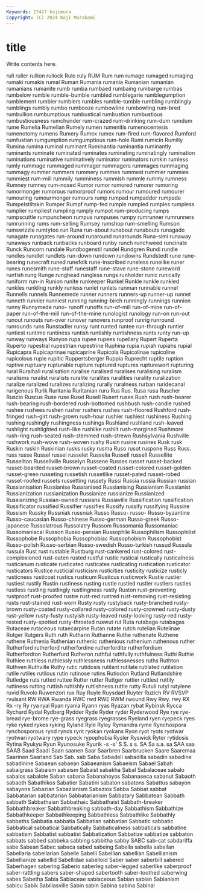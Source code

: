 ```yaml
---
Keywords: 27427 kojimura
Copyright: (C) 2024 Koji Murakami
---
```


# title

Write contents here.



rull
ruller rullion rullock Rulo ruly RUM Rum rum rumage rumaged
rumaging rumaki rumakis rumal Ruman Rumania rumania Rumanian rumanian rumanians
rumanite rumb rumba rumbaed rumbaing rumbarge rumbas rumbelow rumble rumble-bumble
rumbled rumblegarie rumblegumption rumblement rumbler rumblers rumbles rumble-tumble rumbling rumblingly
rumblings rumbly rumbo rumbooze rumbowline rumbowling rum-bred rumbullion rumbumptious rumbustical
rumbustion rumbustious rumbustiousness rumchunder rum-crazed rum-drinking rum-dum rumdum rume Rumelia
Rumelian Rumely rumen rumenitis rumenocentesis rumenotomy rumens Rumery Rumex rumex
rum-fired rum-flavored Rumford rumfustian rumgumption rumgumptious rum-hole Rumi rumicin Rumilly
Rumina rumina ruminal ruminant Ruminantia ruminantia ruminantly ruminants ruminate ruminated
ruminates ruminating ruminatingly rumination ruminations ruminative ruminatively ruminator ruminators rumkin
rumless rumly rummage rummaged rummager rummagers rummages rummaging rummagy rummer
rummers rummery rummes rummest rummier rummies rummiest rum-mill rummily rumminess
rummish rummle rummy rumness Rumney rumney rum-nosed Rumor rumor rumored
rumorer rumoring rumormonger rumorous rumorproof rumors rumour rumoured rumourer rumouring
rumourmonger rumours rump rumpad rumpadder rumpade Rumpelstiltskin Rumper Rumpf rump-fed
rumple rumpled rumples rumpless rumplier rumpliest rumpling rumply rumpot rum-producing
rumps rumpscuttle rumpuncheon rumpus rumpuses rumpy rumrunner rumrunners rumrunning rums
rum-selling Rumsey rumshop rum-smelling Rumson rumswizzle rumtytoo run Runa run-about
runabout runabouts runagado runagate runagates run-around runaround runarounds Runa-simi runaway
runaways runback runbacks runboard runby runch runchweed runcinate Runck Runcorn
rundale Rundbogenstil rundel Rundgren Rundi rundle rundles rundlet rundlets run-down
rundown rundowns Rundstedt rune rune-bearing runecraft runed runefolk rune-inscribed runeless
runelike runer runes runesmith rune-staff runestaff rune-stave rune-stone runeword runfish
rung Runge runghead rungless rungs runholder runic runically runiform run-in
Runion runite runkeeper Runkel Runkle runkle runkled runkles runkling runkly
runless runlet runlets runman runnable runnel Runnells runnels Runnemede runner
runners runners-up runner-up runnet runneth runnier runniest running running-birch runningly
runnings runnion runny Runnymede runo- runoff runoffs run-of-mill run-of-mine run-of-paper
run-of-the-mill run-of-the-mine runologist runology run-on run-out runout runouts run-over runover
runovers runproof runrig runround runrounds runs Runstadler runsy runt runted
runtee run-through runtier runtiest runtime runtiness runtish runtishly runtishness runts
runty run-up runway runways Runyon rupa rupee rupees rupellary Rupert
Ruperta Ruperto rupestral rupestrian rupestrine Ruphina rupia rupiah rupiahs rupial
Rupicapra Rupicaprinae rupicaprine Rupicola Rupicolinae rupicoline rupicolous rupie rupitic Ruppertsberger
Ruppia Ruprecht ruptile ruption ruptive ruptuary rupturable rupture ruptured ruptures
rupturewort rupturing rural Ruralhall ruralisation ruralise ruralised ruralises ruralising ruralism
ruralisms ruralist ruralists ruralite ruralites ruralities rurality ruralization ruralize ruralized
ruralizes ruralizing rurally ruralness rurban ruridecanal rurigenous Rurik Ruritania Ruritanian
ruru Rus Rus. Rusa rusa Ruscher Ruscio Ruscus Ruse ruse
Rusel Rusell Rusert ruses Rush rush rush-bearer rush-bearing rush-bordered rush-bottomed
rushbush rush-candle rushed rushee rushees rushen rusher rushers rushes rush-floored
Rushford rush-fringed rush-girt rush-grown rush-hour rushier rushiest rushiness Rushing rushing
rushingly rushingness rushings Rushland rushland rush-leaved rushlight rushlighted rush-like rushlike
rushlit rush-margined Rushmore rush-ring rush-seated rush-stemmed rush-strewn Rushsylvania Rushville rushwork
rush-wove rush-woven rushy Rusin rusine rusines Rusk rusk Ruskin ruskin
Ruskinian rusks rusky rusma Ruso rusot ruspone Russ Russ. russ
russe Russel russel russelet Russelia Russell russell Russellite Russellton Russellville
Russelyn Russene Russes russet russet-backed russet-bearded russet-brown russet-coated russet-colored russet-golden
russet-green russeting russetish russetlike russet-pated russet-robed russet-roofed russets russetting russety
Russi Russia russia Russian russian Russianisation Russianise Russianised Russianising Russianism
Russianist Russianization russianization Russianize russianize Russianized Russianizing Russian-owned russians Russiaville
Russification russification Russificator russified Russifier russifies Russify russify russifying Russine
Russism Russky Russniak russniak Russo Russo- russo- Russo-byzantine Russo-caucasian Russo-chinese
Russo-german Russo-greek Russo-japanese Russolatrous Russolatry Russom Russomania Russomaniac Russomaniacal Russon
Russo-persian Russophile Russophilism Russophilist Russophobe Russophobia Russophobiac Russophobism Russophobist Russo-polish
Russo-serbian Russo-swedish Russo-turkish russud Russula russula Rust rust rustable Rustburg
rust-cankered rust-colored rust-complexioned rust-eaten rusted rustful rustic rustical rustically rusticalness
rusticanum rusticate rusticated rusticates rusticating rustication rusticator rusticators Rustice rusticial
rusticism rusticities rusticity rusticize rusticly rusticness rusticoat rustics rusticum Rusticus
rusticwork Rustie rustier rustiest rustily Rustin rustiness rusting rustle rustled
rustler rustlers rustles rustless rustling rustlingly rustlingness rustly Ruston rust-preventing
rustproof rust-proofed rustre rust-red rustred rust-removing rust-resisting rusts rust-stained rust-worn
Rusty rusty rustyback rusty-branched rusty-brown rusty-coated rusty-collared rusty-colored rusty-crowned rusty-dusty
rust-yellow rusty-fusty rustyish rusty-leaved rusty-looking rusty-red rusty-rested rusty-spotted rusty-throated ruswut
rut Ruta rutabaga rutabagas Rutaceae rutaceous rutaecarpine Rutan rutate rutch
rutelian Rutelinae Rutger Rutgers Ruth ruth Ruthann Ruthanne Ruthe ruthenate
Ruthene ruthene Ruthenia Ruthenian ruthenic ruthenious ruthenium ruthenous ruther Rutherford
rutherford rutherfordine rutherfordite rutherfordium Rutherfordton Rutherfurd Rutheron ruthful ruthfully ruthfulness
Ruthi Ruthie Ruthlee ruthless ruthlessly ruthlessness ruthlessnesses ruths Ruthton Ruthven
Ruthville Ruthy rutic rutidosis rutilant rutilate rutilated rutilation rutile rutiles
rutilous rutin rutinose rutins Rutiodon Rutland Rutlandshire Rutledge ruts rutted
ruttee Rutter rutter Ruttger ruttier ruttiest ruttily ruttiness rutting ruttish
ruttishly ruttishness ruttle rutty Rutuli rutyl rutylene ruvid Ruvolo Ruwenzori
rux Ruy Ruyle Ruysdael Ruyter Ruzich RV RVSVP rvulsant RW
RWA Rwanda RWC rwd RWE RWM rwound Rwy Rwy. rwy
RX Rx -ry Ry rya ryal Ryan ryania Ryann ryas
Ryazan rybat Rybinsk Rycca Rychard Rydal Rydberg Rydder Ryde Ryder
ryder Ryderwood Rye rye rye-bread rye-brome rye-grass ryegrass ryegrasses Ryeland
ryen ryepeck ryes ryke ryked rykes ryking Ryland Ryle Ryley
Rymandra ryme Rynchospora rynchosporous rynd rynds rynt ryokan ryokans Ryon
ryot ryots ryotwar ryotwari ryotwary rype rypeck rypophobia Rysler Ryswick
Ryter rytidosis Rytina Ryukyu Ryun Ryunosuke Ryurik -s -s' S
S. s s. SA Sa s.a. sa SAA saa SAAB
Saad Saadi Saan saanen Saar Saarbren Saarbrucken Saare Saaremaa Saarinen
Saarland Sab Sab. sab Saba Sabadell sabadilla sabadin sabadine sabadinine
Sabaean sabaean Sabaeanism Sabaeism Sabael Sabah sabaigrass Sabaism sabaism Sabaist
sabakha Sabal Sabalaceae sabalo sabalos sabalote Saban sabana Sabanahoyos Sabanaseca
sabanut Sabaoth sabaoth Sabathikos Sabatier Sabatini sabaton sabatons Sabattus sabayon
sabayons Sabazian Sabazianism Sabazios Sabba Sabbat sabbat Sabbatarian sabbatarian Sabbatarianism
Sabbatary Sabbatean Sabbath sabbath Sabbathaian Sabbathaic Sabbathaist Sabbath-breaker Sabbathbreaker Sabbathbreaking
sabbath-day Sabbathism Sabbathize Sabbathkeeper Sabbathkeeping Sabbathless Sabbathlike Sabbathly sabbaths Sabbatia
sabbatia Sabbatian sabbatian Sabbatic sabbatic Sabbatical sabbatical Sabbatically Sabbaticalness sabbaticals
sabbatine sabbatism Sabbatist sabbatist Sabbatization Sabbatize sabbatize sabbaton sabbats sabbed
sabbeka sabbing sabbitha sabby SABC sab-cat sabdariffa sabe Sabean Sabec
sabeca sabed sabeing Sabella sabella sabellan Sabellaria sabellarian Sabelle Sabelli
Sabellian sabellian Sabellianism Sabellianize sabellid Sabellidae sabelloid Saber saber saberbill
sabered Saberhagen sabering Saberio saberleg saber-legged saberlike saberproof saber-rattling sabers
saber-shaped sabertooth saber-toothed saberwing sabes Sabetha Sabia Sabiaceae sabiaceous Sabian
sabian Sabianism sabicu Sabik Sabillasville Sabin sabin Sabina sabina Sabinal
